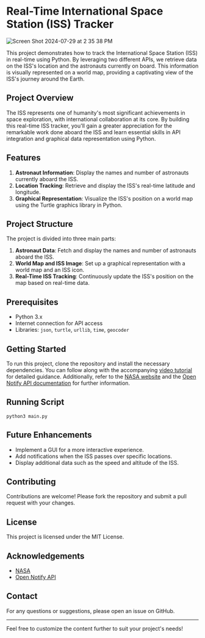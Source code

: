 
# Real-Time International Space Station (ISS) Tracker

![Screen Shot 2024-07-29 at 2 35 38 PM](https://github.com/user-attachments/assets/ae27ef1d-cbd5-4cf2-b3df-8a474f716109)

This project demonstrates how to track the International Space Station (ISS) in real-time using Python. By leveraging two different APIs, we retrieve data on the ISS's location and the astronauts currently on board. This information is visually represented on a world map, providing a captivating view of the ISS's journey around the Earth.

## Project Overview

The ISS represents one of humanity's most significant achievements in space exploration, with international collaboration at its core. By building this real-time ISS tracker, you'll gain a greater appreciation for the remarkable work done aboard the ISS and learn essential skills in API integration and graphical data representation using Python.

## Features

1. **Astronaut Information**: Display the names and number of astronauts currently aboard the ISS.
2. **Location Tracking**: Retrieve and display the ISS's real-time latitude and longitude.
3. **Graphical Representation**: Visualize the ISS's position on a world map using the Turtle graphics library in Python.

## Project Structure

The project is divided into three main parts:

1. **Astronaut Data**: Fetch and display the names and number of astronauts aboard the ISS.
2. **World Map and ISS Image**: Set up a graphical representation with a world map and an ISS icon.
3. **Real-Time ISS Tracking**: Continuously update the ISS's position on the map based on real-time data.

## Prerequisites

- Python 3.x
- Internet connection for API access
- Libraries: `json`, `turtle`, `urllib`, `time`, `geocoder`

## Getting Started

To run this project, clone the repository and install the necessary dependencies. You can follow along with the accompanying [video tutorial](#) for detailed guidance. Additionally, refer to the [NASA website](https://www.nasa.gov/) and the [Open Notify API documentation](http://open-notify.org/Open-Notify-API/People-In-Space/) for further information.

## Running Script

``` python3 main.py ```

## Future Enhancements

- Implement a GUI for a more interactive experience.
- Add notifications when the ISS passes over specific locations.
- Display additional data such as the speed and altitude of the ISS.

## Contributing

Contributions are welcome! Please fork the repository and submit a pull request with your changes.

## License

This project is licensed under the MIT License.

## Acknowledgements

- [NASA](https://www.nasa.gov/)
- [Open Notify API](http://open-notify.org/Open-Notify-API/People-In-Space/)

## Contact

For any questions or suggestions, please open an issue on GitHub.

---

Feel free to customize the content further to suit your project's needs!
